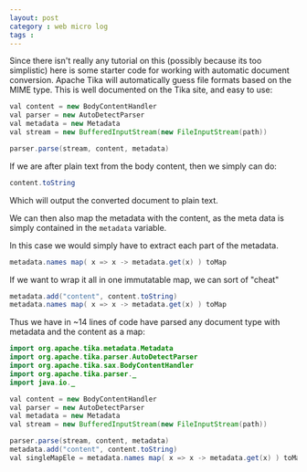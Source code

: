 ```yaml
---
layout: post
category : web micro log
tags :
---
```


Since there isn't really any tutorial on this (possibly because its too simplistic)
here is some starter code for working with automatic document conversion. Apache Tika will automatically
guess file formats based on the MIME type. This is well documented on the Tika site, and easy to use:

```java
val content = new BodyContentHandler
val parser = new AutoDetectParser
val metadata = new Metadata
val stream = new BufferedInputStream(new FileInputStream(path))

parser.parse(stream, content, metadata)
```

If we are after plain text from the body content, then we simply can do:

```java
content.toString
```

Which will output the converted document to plain text.

We can then also map the metadata with the content, as the meta data is simply
contained in the `metadata` variable.

In this case we would simply have to extract each part of the metadata.

```java
metadata.names map( x => x -> metadata.get(x) ) toMap
```

If we want to wrap it all in one immutatable map, we can sort of "cheat"

```java
metadata.add("content", content.toString)
metadata.names map( x => x -> metadata.get(x) ) toMap
```

Thus we have in ~14 lines of code have parsed any document type with metadata and the content as a map:

```java
import org.apache.tika.metadata.Metadata
import org.apache.tika.parser.AutoDetectParser
import org.apache.tika.sax.BodyContentHandler
import org.apache.tika.parser._
import java.io._

val content = new BodyContentHandler
val parser = new AutoDetectParser
val metadata = new Metadata
val stream = new BufferedInputStream(new FileInputStream(path))

parser.parse(stream, content, metadata)
metadata.add("content", content.toString)
val singleMapEle = metadata.names map( x => x -> metadata.get(x) ) toMap
```
